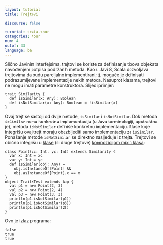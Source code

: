 ```yaml
---
layout: tutorial
title: Trejtovi

discourse: false

tutorial: scala-tour
categories: tour
num: 4
outof: 33
language: ba
---
```


Slično Javinim interfejsima, trejtovi se koriste za definisanje tipova objekata navođenjem potpisa podržanih metoda.
Kao u Javi 8, Scala dozvoljava trejtovima da budu parcijalno implementirani;
tj. moguće je definisati podrazumijevane implementacije nekih metoda.
Nasuprot klasama, trejtovi ne mogu imati parametre konstruktora.
Slijedi primjer:
 
    trait Similarity {
      def isSimilar(x: Any): Boolean
      def isNotSimilar(x: Any): Boolean = !isSimilar(x)
    }
 
Ovaj trejt se sastoji od dvije metode, `isSimilar` i `isNotSimilar`. 
Dok metoda `isSimilar` nema konkretnu implementaciju (u Java terminologiji, apstraktna je), 
metoda `isNotSimilar` definiše konkretnu implementaciju. 
Klase koje integrišu ovaj trejt moraju obezbijediti samo implementaciju za `isSimilar`. 
Ponašanje metode `isNotSimilar` se direktno nasljeđuje iz trejta.
Trejtovi se obično integrišu u [klase](classes.html) (ili druge trejtove) [kompozicijom mixin klasa](mixin-class-composition.html):
 
    class Point(xc: Int, yc: Int) extends Similarity {
      var x: Int = xc
      var y: Int = yc
      def isSimilar(obj: Any) =
        obj.isInstanceOf[Point] &&
        obj.asInstanceOf[Point].x == x
    }
    object TraitsTest extends App {
      val p1 = new Point(2, 3)
      val p2 = new Point(2, 4)
      val p3 = new Point(3, 3)
      println(p1.isNotSimilar(p2))
      println(p1.isNotSimilar(p3))
      println(p1.isNotSimilar(2))
    }
 
Ovo je izlaz programa:

    false
    true
    true
